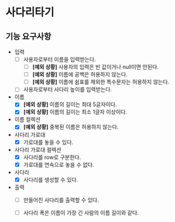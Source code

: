# 사다리타기

## 기능 요구사항

- 입력
    - [ ] 사용자로부터 이름을 입력받는다.
        - [ ] **[예외 상황]** 사용자의 입력은 빈 값이거나 null이면 안된다.
        - [ ] **[예외 상황]** 이름에 공백은 허용하지 않는다.
        - [ ] **[예외 상황]** 이름에 쉼표를 제외한 특수문자는 허용하지 않는다.
    - [ ] 사용자로부터 사다리 높이를 입력받는다.
- 이름
    - [X] **[예외 상황]** 이름의 길이는 최대 5글자이다.
    - [X] **[예외 상황]** 이름의 길이는 최소 1글자 이상이다.
- 이름 컬렉션
    - [X] **[예외 상황]** 중복된 이름은 허용하지 않는다.
- 사다리 가로대
    - [X] 가로대를 놓을 수 있다.
- 사다리 가로대 컬렉션
    - [X] 사다리를 row로 구분한다.
    - [X] 가로대를 연속으로 놓을 수 없다.
- 사다리
    - [X] 사다리를 생성할 수 있다.
- 출력
    - [ ] 만들어진 사다리를 출력할 수 있다.
    - [ ] 사다리 폭은 이름이 가장 긴 사람의 이름 길이와 같다.


